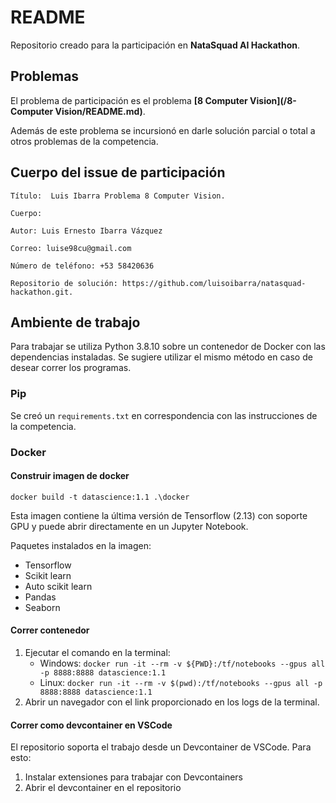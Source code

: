 # README

Repositorio creado para la participación en **NataSquad AI Hackathon**.

## Problemas

El problema de participación es el problema **[8 Computer Vision](/8-Computer Vision/README.md)**.

Además de este problema se incursionó en darle solución parcial o total a otros problemas de la competencia.

## Cuerpo del issue de participación

```
Título:  Luis Ibarra Problema 8 Computer Vision.

Cuerpo:

Autor: Luis Ernesto Ibarra Vázquez

Correo: luise98cu@gmail.com

Número de teléfono: +53 58420636

Repositorio de solución: https://github.com/luisoibarra/natasquad-hackathon.git.
```

## Ambiente de trabajo

Para trabajar se utiliza Python 3.8.10 sobre un contenedor de Docker con las dependencias instaladas. Se sugiere utilizar el mismo método en caso de desear correr los programas.

### Pip

Se creó un `requirements.txt` en correspondencia con las instrucciones de la competencia.

### Docker

#### Construir imagen de docker

`docker build -t datascience:1.1 .\docker`

Esta imagen contiene la última versión de Tensorflow (2.13) con soporte GPU y puede abrir directamente en un Jupyter Notebook.

Paquetes instalados en la imagen:

- Tensorflow
- Scikit learn
- Auto scikit learn
- Pandas
- Seaborn

#### Correr contenedor

1. Ejecutar el comando en la terminal:
    - Windows: `docker run -it --rm -v ${PWD}:/tf/notebooks --gpus all -p 8888:8888 datascience:1.1`
    - Linux: `docker run -it --rm -v $(pwd):/tf/notebooks --gpus all -p 8888:8888 datascience:1.1`
2. Abrir un navegador con el link proporcionado en los logs de la terminal.

#### Correr como devcontainer en VSCode

El repositorio soporta el trabajo desde un Devcontainer de VSCode. Para esto:

1. Instalar extensiones para trabajar con Devcontainers
2. Abrir el devcontainer en el repositorio

